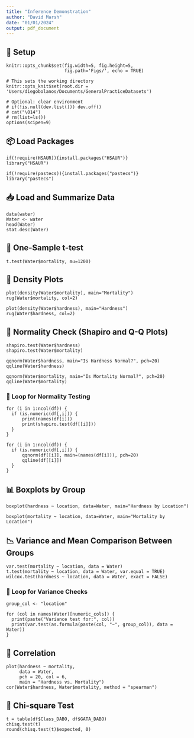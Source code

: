 ```yaml
---
title: "Inference Demonstration"
author: "David Marsh"
date: "01/01/2024"
output: pdf_document
---
```

## 🔧 Setup

```R{r}
knitr::opts_chunk$set(fig.width=5, fig.height=5,
                      fig.path='Figs/', echo = TRUE)

# This sets the working directory
knitr::opts_knit$set(root.dir = 'Users/diegobolanos/Documents/GeneralPracticeDatasets')
```

```R{r}
# Optional: clear environment
# if(!is.null(dev.list())) dev.off()
# cat("\014") 
# rm(list=ls())
options(scipen=9)
```
## 📦 Load Packages

```R{r}
if(!require(HSAUR)){install.packages("HSAUR")}
library("HSAUR")

if(!require(pastecs)){install.packages("pastecs")}
library("pastecs")
```
## 📥 Load and Summarize Data

```R{r}
data(water)
Water <- water
head(Water)
stat.desc(Water)
```
## 🧪 One-Sample t-test

```R{r}
t.test(Water$mortality, mu=1200)
```
## 🌊 Density Plots

```R{r}
plot(density(Water$mortality), main="Mortality")
rug(Water$mortality, col=2)

plot(density(Water$hardness), main="Hardness")
rug(Water$hardness, col=2)
```
## 📏 Normality Check (Shapiro and Q-Q Plots)

```R{r}
shapiro.test(Water$hardness)
shapiro.test(Water$mortality)

qqnorm(Water$hardness, main="Is Hardness Normal?", pch=20)
qqline(Water$hardness)

qqnorm(Water$mortality, main="Is Mortality Normal?", pch=20)
qqline(Water$mortality)
```
### 🔁 Loop for Normality Testing

```R{r}
for (i in 1:ncol(df)) {
  if (is.numeric(df[,i])) {
      print(names(df[i]))
      print(shapiro.test(df[[i]]))
  }
}

for (i in 1:ncol(df)) {
  if (is.numeric(df[,i])) {
      qqnorm(df[[i]], main=(names(df[i])), pch=20)
      qqline(df[[i]])
  }
}
```
## 📊 Boxplots by Group

```R{r}
boxplot(hardness ~ location, data=Water, main="Hardness by Location")

boxplot(mortality ~ location, data=Water, main="Mortality by Location")
```
## 📉 Variance and Mean Comparison Between Groups

```R{r}
var.test(mortality ~ location, data = Water)
t.test(mortality ~ location, data = Water, var.equal = TRUE)
wilcox.test(hardness ~ location, data = Water, exact = FALSE)
```
### 🔁 Loop for Variance Checks

```R{r}
group_col <- "location"

for (col in names(Water)[numeric_cols]) {
  print(paste("Variance test for:", col))
  print(var.test(as.formula(paste(col, "~", group_col)), data = Water))
}
```
## 🔄 Correlation

```R{r}
plot(hardness ~ mortality,
     data = Water,
     pch = 20, col = 6,
     main = "Hardness vs. Mortality")
cor(Water$hardness, Water$mortality, method = "spearman")
```
## 🔢 Chi-square Test  

```R{r}
t = table(df$Class_DABO, df$GATA_DABO)
chisq.test(t)
round(chisq.test(t)$expected, 0)
```